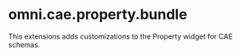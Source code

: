 # omni.cae.property.bundle

This extensions adds customizations to the Property widget for CAE schemas.
